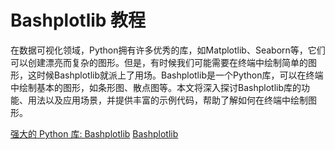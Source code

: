 # Bashplotlib 教程

<show-structure depth="3"/>

在数据可视化领域，Python拥有许多优秀的库，如Matplotlib、Seaborn等，它们可以创建漂亮而复杂的图形。但是，有时候我们可能需要在终端中绘制简单的图形，这时候Bashplotlib就派上了用场。Bashplotlib是一个Python库，可以在终端中绘制基本的图形，如条形图、散点图等。本文将深入探讨Bashplotlib库的功能、用法以及应用场景，并提供丰富的示例代码，帮助了解如何在终端中绘制图形。


<seealso>
<category ref="ref_docs">
    <a href="https://mp.weixin.qq.com/s/G0UJbwDcV2Bk_m9UbqnJ1Q">强大的 Python 库: Bashplotlib</a>
</category>
<category ref="ref_github">
    <a href="https://github.com/glamp/bashplotlib">Bashplotlib</a>
</category>
<category ref="ref_issues">
</category>
<category ref="ref_hf">
</category>
<category ref="ref_ms">
</category>
</seealso>
